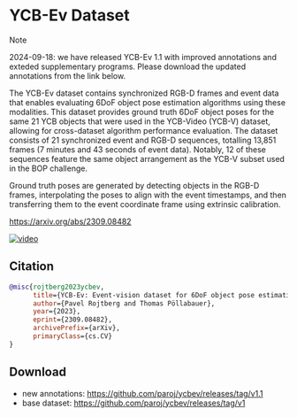 # YCB-Ev Dataset

> [!NOTE]
> 2024-09-18: we have released YCB-Ev 1.1 with improved annotations and exteded supplementary programs. Please download the updated annotations from the link below.

The YCB-Ev dataset contains synchronized RGB-D frames and event data that enables evaluating 6DoF object pose estimation algorithms using these modalities.
This dataset provides ground truth 6DoF object poses for the same 21 YCB objects that were used in the YCB-Video (YCB-V) dataset, allowing for cross-dataset algorithm performance evaluation.
The dataset consists of 21 synchronized event and RGB-D sequences, totalling 13,851 frames (7 minutes and 43 seconds of event data). Notably, 12 of these sequences feature the same object arrangement as the YCB-V subset used in the BOP challenge.

Ground truth poses are generated by detecting objects in the RGB-D frames, interpolating the poses to align with the event timestamps, and then transferring them to the event coordinate frame using extrinsic calibration.

https://arxiv.org/abs/2309.08482

[![video](https://img.youtube.com/vi/xq_fDXq6Sfw/0.jpg)](https://www.youtube.com/watch?v=xq_fDXq6Sfw)

## Citation

```bibtex
@misc{rojtberg2023ycbev,
      title={YCB-Ev: Event-vision dataset for 6DoF object pose estimation}, 
      author={Pavel Rojtberg and Thomas Pöllabauer},
      year={2023},
      eprint={2309.08482},
      archivePrefix={arXiv},
      primaryClass={cs.CV}
}
```

## Download

- new annotations: https://github.com/paroj/ycbev/releases/tag/v1.1
- base dataset: https://github.com/paroj/ycbev/releases/tag/v1
